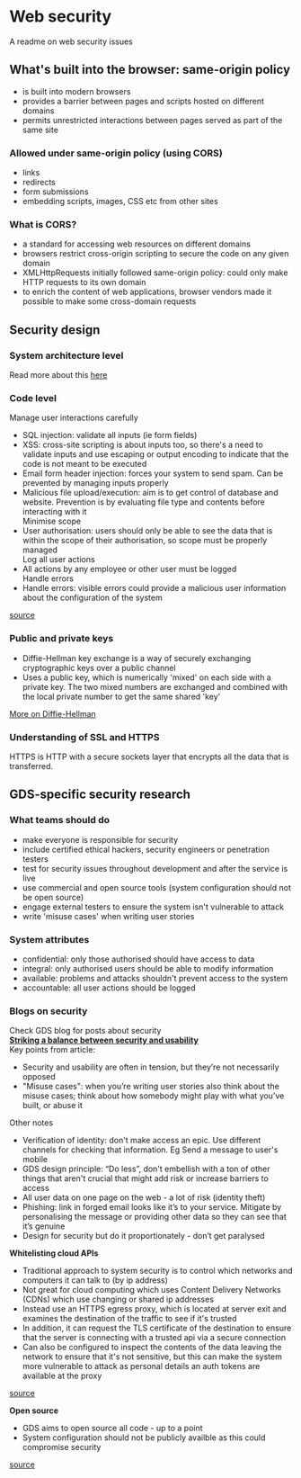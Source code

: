 # Web security
A readme on web security issues

## What's built into the browser: same-origin policy
- is built into modern browsers
- provides a barrier between pages and scripts hosted on different domains
- permits unrestricted interactions between pages served as part of the same site

### Allowed under same-origin policy (using CORS)
- links
- redirects
- form submissions
- embedding scripts, images, CSS etc from other sites

### What is CORS?
- a standard for accessing web resources on different domains
- browsers restrict cross-origin scripting to secure the code on any given domain
- XMLHttpRequests initially followed same-origin policy: could only make HTTP requests to its own domain
- to enrich the content of web applications, browser vendors made it possible to make some cross-domain requests

## Security design
### System architecture level
Read more about this [here](https://msdn.microsoft.com/en-gb/library/ee658124.aspx)

### Code level
Manage user interactions carefully
- SQL injection: validate all inputs (ie form fields)
- XSS: cross-site scripting is about inputs too, so there's a need to validate inputs and use escaping or output encoding to indicate that the code is not meant to be executed
- Email form header injection: forces your system to send spam. Can be prevented by managing inputs properly
- Malicious file upload/execution: aim is to get control of database and website. Prevention is by evaluating file type and contents before interacting with it  
Minimise scope  
- User authorisation: users should only be able to see the data that is within the scope of their authorisation, so scope must be properly managed  
Log all user actions  
- All actions by any employee or other user must be logged  
Handle errors   
- Handle errors: visible errors could provide a malicious user information about the configuration of the system

[source](https://www.wubbleyou.co.uk/blog/articles/most-common-website-security-issues-and-prevention)  

### Public and private keys
- Diffie-Hellman key exchange is a way of securely exchanging cryptographic keys over a public channel
- Uses a public key, which is numerically 'mixed' on each side with a private key. The two mixed numbers are exchanged and combined with the local private number to get the same shared 'key'

[More on Diffie-Hellman](https://en.wikipedia.org/wiki/Diffie–Hellman_key_exchange)  

### Understanding of SSL and HTTPS
HTTPS is HTTP with a secure sockets layer that encrypts all the data that is transferred.  

## GDS-specific security research
### What teams should do
- make everyone is responsible for security
- include certified ethical hackers, security engineers or penetration testers
- test for security issues throughout development and after the service is live
- use commercial and open source tools (system configuration should not be open source)
- engage external testers to ensure the system isn't vulnerable to attack
- write 'misuse cases' when writing user stories

### System attributes
- confidential: only those authorised should have access to data
- integral: only authorised users should be able to modify information
- available: problems and attacks shouldn't prevent access to the system
- accountable: all user actions should be logged

### Blogs on security
Check GDS blog for posts about security  
[**Striking a balance between security and usability**](https://gds.blog.gov.uk/2014/02/10/striking-a-balance-between-security-and-usability/)  
Key points from article:  
- Security and usability are often in tension, but they’re not necessarily opposed
- "Misuse cases": when you’re writing user stories also think about the misuse cases; think about how somebody might play with what you’ve built, or abuse it  

Other notes  
- Verification of identity: don't make access an epic. Use different channels for checking that information. Eg Send a message to user's mobile
- GDS design principle: “Do less”, don't embellish with a ton of other things that aren't crucial that might add risk or increase barriers to access
- All user data on one page on the web - a lot of risk (identity theft)
- Phishing: link in forged email looks like it’s to your service. Mitigate by personalising the message or providing other data so they can see that it’s genuine
- Design for security but do it proportionately - don’t get paralysed


**Whitelisting cloud APIs**
- Traditional approach to system security is to control which networks and computers it can talk to (by ip address)
- Not great for cloud computing which uses Content Delivery Networks (CDNs) which use changing or shared ip addresses
- Instead use an HTTPS egress proxy, which is located at server exit and examines the destination of the traffic to see if it's trusted
- In addition, it can request the TLS certificate of the destination to ensure that the server is connecting with a trusted api via a secure connection
- Can also be configured to inspect the contents of the data leaving the network to ensure that it's not sensitive, but this can make the system more vulnerable to attack as personal details an auth tokens are available at the proxy

[source](https://gdstechnology.blog.gov.uk/2017/01/03/a-whitelisting-approach-for-cloud-apis/)

**Open source**
- GDS aims to open source all code - up to a point
- System configuration should not be publicly availble as this could compromise security

[source](https://gds.blog.gov.uk/2014/10/08/when-is-it-ok-not-to-open-all-source-code/)

